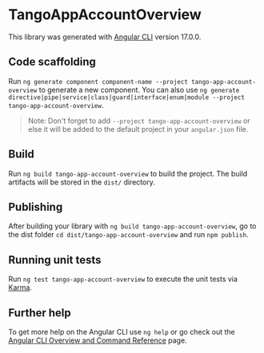 # TangoAppAccountOverview

This library was generated with [Angular CLI](https://github.com/angular/angular-cli) version 17.0.0.

## Code scaffolding

Run `ng generate component component-name --project tango-app-account-overview` to generate a new component. You can also use `ng generate directive|pipe|service|class|guard|interface|enum|module --project tango-app-account-overview`.
> Note: Don't forget to add `--project tango-app-account-overview` or else it will be added to the default project in your `angular.json` file. 

## Build

Run `ng build tango-app-account-overview` to build the project. The build artifacts will be stored in the `dist/` directory.

## Publishing

After building your library with `ng build tango-app-account-overview`, go to the dist folder `cd dist/tango-app-account-overview` and run `npm publish`.

## Running unit tests

Run `ng test tango-app-account-overview` to execute the unit tests via [Karma](https://karma-runner.github.io).

## Further help

To get more help on the Angular CLI use `ng help` or go check out the [Angular CLI Overview and Command Reference](https://angular.io/cli) page.
